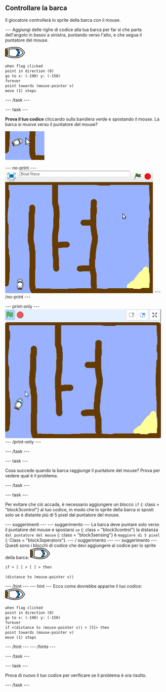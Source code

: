 ## Controllare la barca

Il giocatore controllerà lo sprite della barca con il mouse.

\--- Aggiungi delle righe di codice alla tua barca per far sì che parta dell'angolo in basso a sinistra, puntando verso l'alto, e che segua il puntatore del mouse.

![boat-sprite](images/boat_resize.png)

```blocks3
when flag clicked
point in direction (0)
go to x: (-190) y: (-150)
forever
point towards (mouse-pointer v)
move (1) steps
```

\--- /task \---

\--- task \---

**Prova il tuo codice** cliccando sulla bandiera verde e spostando il mouse. La barca si muove verso il puntatore del mouse?

![screenshot](images/boat-mouse.png)

\--- no-print \--- ![screenshot](images/boat-pointer-test-anim.gif) \--- /no-print \---

\--- print-only \--- ![screenshot](images/boat-pointer-test-anim.png) \--- /print-only \---

\--- /task \---

\--- task \---

Cosa succede quando la barca raggiunge il puntatore del mouse? Prova per vedere qual è il problema.

\--- /task \---

\--- task \---

Per evitare che ciò accada, è necessario aggiungere un blocco `if` {: class = "block3control"} al tuo codice, in modo che lo sprite della barca si sposti solo se è distante più di 5 pixel dal puntatore del mouse.

\--- suggerimenti \--- \--- suggerimento \--- La barca deve puntare solo verso il puntatore del mouse e spostarsi `se` {: class = "block3control"} la distanza `dal puntatore del mouse` {: class = "block3sensing"} è `maggiore di 5 pixel` {: Class = "block3operators"}. \--- / suggerimento \--- \--- suggerimento \--- Questi sono i blocchi di codice che devi aggiungere al codice per lo sprite della barca: ![boat-sprite](images/boat_resize.png)

```blocks3
if < [ ] > [ ] > then

(distance to (mouse-pointer v))
```

\--- /hint \--- \--- hint \--- Ecco come dovrebbe apparire il tuo codice: ![boat-sprite](images/boat_resize.png)

```blocks3
when flag clicked
point in direction (0)
go to x: (-190) y: (-150)
forever
if <(distance to (mouse-pointer v)) > [5]> then
point towards (mouse-pointer v)
move (1) steps
```

\--- /hint \--- \--- /hints \---

\--- /task \---

\--- task \---

Prova di nuovo il tuo codice per verificare se il problema è ora risolto.

\--- /task \---
